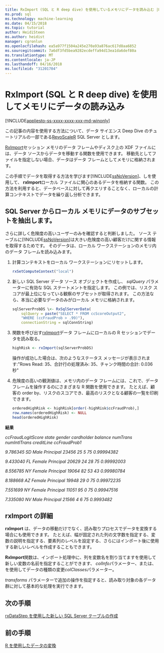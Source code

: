 ```yaml
---
title: RxImport (SQL と R deep dive) を使用しているメモリにデータを読み込む |Microsoft ドキュメント
ms.prod: sql
ms.technology: machine-learning
ms.date: 04/15/2018
ms.topic: tutorial
author: HeidiSteen
ms.author: heidist
manager: cgronlun
ms.openlocfilehash: ea5a977f1504a245e270a93a876ac617d8aa6852
ms.sourcegitcommit: 7a6df3fd5bea9282ecdeffa94d13ea1da6def80a
ms.translationtype: MT
ms.contentlocale: ja-JP
ms.lasthandoff: 04/16/2018
ms.locfileid: "31201704"
---
```

# <a name="load-data-into-memory-using-rximport-sql-and-r-deep-dive"></a>RxImport (SQL と R deep dive) を使用してメモリにデータの読み込み
[!INCLUDE[appliesto-ss-xxxx-xxxx-xxx-md-winonly](../../includes/appliesto-ss-xxxx-xxxx-xxx-md-winonly.md)]

この記事の内容を使用する方法について、データ サイエンス Deep Dive のチュートリアルの一部である[RevoScaleR](https://docs.microsoft.com/machine-learning-server/r-reference/revoscaler/revoscaler) SQL Server とします。

[RxImport](https://docs.microsoft.com/machine-learning-server/r-reference/revoscaler/rximport)セッション メモリのデータ フレームやディスク上の XDF ファイルには、データ ソースからデータを移動する関数を使用できます。 移動先としてファイルを指定しない場合、データはデータ フレームとしてメモリに格納されます。

この手順でデータを取得する方法を学びます[!INCLUDE[ssNoVersion](../../includes/ssnoversion-md.md)]、しを使用して、 **rxImport**ローカル ファイルに関心のあるデータを格納する関数。 この方法を利用すると、データベースに対して再クエリすることなく、ローカルの計算コンテキストでデータを繰り返し分析できます。

## <a name="extract-a-subset-of-data-from-sql-server-to-local-memory"></a>SQL Server からローカル メモリにデータのサブセットを抽出します。

さらに詳しく危険度の高いユーザーのみを確認すると判断しました。 ソース テーブルに[!INCLUDE[ssNoVersion](../../includes/ssnoversion-md.md)]は大きい危険度の高い顧客だけに関する情報を取得するためです。 そのデータは、ローカル ワークステーションのメモリ内のデータ フレームを読み込みます。

1. 計算コンテキストをローカル ワークステーションにリセットします。

    ```R
    rxSetComputeContext("local")
    ```

2. 新しい SQL Server データ ソース オブジェクトを作成し、 *sqlQuery* パラメーターに有効な SQL ステートメントを指定します。 この例では、リスク スコアが最上位になっている観察のサブセットが取得されます。 この方法なら、本当に必要なデータのみがローカル メモリに格納されます。

    ```R
    sqlServerProbDS \<- RxSqlServerData(
        sqlQuery = paste("SELECT * FROM ccScoreOutput2",
        "WHERE (ccFraudProb > .99)"),
        connectionString = sqlConnString)
    ```

3. 関数を呼び出す[rxImport](https://docs.microsoft.com/machine-learning-server/r-reference/revoscaler/rximport)データ フレームにローカルの R セッションでデータを読み取る。

    ```R
    highRisk <- rxImport(sqlServerProbDS)
    ```

    操作が成功した場合は、次のようなステータス メッセージが表示されます:"Rows Read: 35、合計行の処理済み: 35、チャンク時間の合計: 0.036 秒"

4. 危険度の高いの観測値は、メモリ内のデータ フレームには、これで、データ フレームを操作するのにさまざまな R 関数を使用できます。 たとえば、顧客の order by、リスクのスコアでき、最高のリスクとなる顧客の一覧を印刷できます。

    ```R
    orderedHighRisk <- highRisk[order(-highRisk$ccFraudProb),]
    row.names(orderedHighRisk) <- NULL
    head(orderedHighRisk)
    ```

**結果**

*ccFraudLogitScore   state gender cardholder balance numTrans numIntlTrans creditLine ccFraudProb1*

*9.786345    SD   Male  Principal   23456       25            5 75   0.99994382*

*9.433040    FL Female  Principal   20629       24           28 75   0.99992003*

*8.556785    NY Female  Principal   19064       82           53 43   0.99980784*

*8.188668    AZ Female  Principal   19948       29            0 75   0.99972235*

*7.551699    NY Female  Principal   11051       95            0 75   0.99947516*

*7.335080    NV   Male  Principal   21566        4            6  75   0.9993482*

## <a name="more-about-rximport"></a>rxImport の詳細

**rxImport** は、データの移動だけでなく、読み取りプロセスでデータを変換する場合にも使用できます。 たとえば、幅が固定された列の文字数を指定する、変数の説明を指定する、要素列のレベルを設定する、さらにはインポート後に使用する新しいレベルを作成することもできます。

**RxImport**関数は、インポート処理中に、列を変数名を割り当てますを使用して新しい変数の名前を指定することができます、 *colInfo*パラメーター、または、を使用してデータの種類の変更*colClasses*パラメーター。

*transforms* パラメーターで追加の操作を指定すると、読み取り対象の各データ群に対して基本的な処理を実行できます。

## <a name="next-step"></a>次の手順

[rxDataStep を使用した新しい SQL Server テーブルの作成](../../advanced-analytics/tutorials/deepdive-create-new-sql-server-table-using-rxdatastep.md)

## <a name="previous-step"></a>前の手順

[R を使用したデータの変換](../../advanced-analytics/tutorials/deepdive-transform-data-using-r.md)

